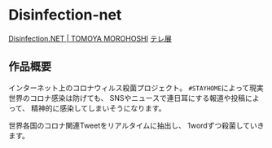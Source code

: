 # Disinfection-net

[Disinfection.NET | TOMOYA MOROHOSHI](https://www.tomoyamorohoshi.org/disinfection-net)
[テレ展](http://tele-exhibition.mystrikingly.com/)


## 作品概要
インターネット上のコロナウィルス殺菌プロジェクト。
`#STAYHOME`によって現実世界のコロナ感染は防げても、
SNSやニュースで連日耳にする報道や投稿によって、
精神的に感染してしまいそうになります。

世界各国のコロナ関連Tweetをリアルタイムに抽出し、
1wordずつ殺菌していきます。
